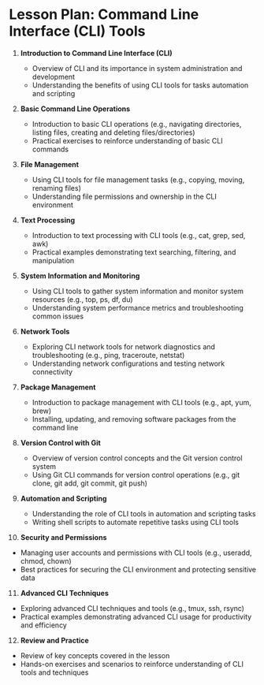 # Lesson Plan: Command Line Interface (CLI) Tools

1. **Introduction to Command Line Interface (CLI)**
   - Overview of CLI and its importance in system administration and development
   - Understanding the benefits of using CLI tools for tasks automation and scripting

2. **Basic Command Line Operations**
   - Introduction to basic CLI operations (e.g., navigating directories, listing files, creating and deleting files/directories)
   - Practical exercises to reinforce understanding of basic CLI commands

3. **File Management**
   - Using CLI tools for file management tasks (e.g., copying, moving, renaming files)
   - Understanding file permissions and ownership in the CLI environment

4. **Text Processing**
   - Introduction to text processing with CLI tools (e.g., cat, grep, sed, awk)
   - Practical examples demonstrating text searching, filtering, and manipulation

5. **System Information and Monitoring**
   - Using CLI tools to gather system information and monitor system resources (e.g., top, ps, df, du)
   - Understanding system performance metrics and troubleshooting common issues

6. **Network Tools**
   - Exploring CLI network tools for network diagnostics and troubleshooting (e.g., ping, traceroute, netstat)
   - Understanding network configurations and testing network connectivity

7. **Package Management**
   - Introduction to package management with CLI tools (e.g., apt, yum, brew)
   - Installing, updating, and removing software packages from the command line

8. **Version Control with Git**
   - Overview of version control concepts and the Git version control system
   - Using Git CLI commands for version control operations (e.g., git clone, git add, git commit, git push)

9. **Automation and Scripting**
   - Understanding the role of CLI tools in automation and scripting tasks
   - Writing shell scripts to automate repetitive tasks using CLI tools

10. **Security and Permissions**
   - Managing user accounts and permissions with CLI tools (e.g., useradd, chmod, chown)
   - Best practices for securing the CLI environment and protecting sensitive data

11. **Advanced CLI Techniques**
   - Exploring advanced CLI techniques and tools (e.g., tmux, ssh, rsync)
   - Practical examples demonstrating advanced CLI usage for productivity and efficiency

12. **Review and Practice**
   - Review of key concepts covered in the lesson
   - Hands-on exercises and scenarios to reinforce understanding of CLI tools and techniques
